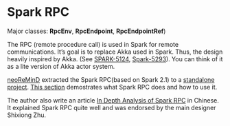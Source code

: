 # Spark RPC 

Major classes: **RpcEnv**, **RpcEndpoint**, **RpcEndpointRef**)

The RPC (remote procedure call) is used in Spark for remote communications. It’s goal is to replace Akka used in Spark. Thus, the design heavily inspired by Akka. (See [SPARK-5124](https://jira.apache.org/jira/browse/SPARK-5124), [Spark-5293](https://issues.apache.org/jira/browse/SPARK-5293)). You can think of it as a lite version of Akka actor system.

[neoReMinD](https://github.com/neoremind) extracted the Spark RPC(based on Spark 2.1) to a [standalone project](https://github.com/neoremind/kraps-rpc). [This section](https://github.com/neoremind/kraps-rpc#1-how-to-run) demostrates what Spark RPC does and how to use it.

The author also write an article [In Depth Analysis of Spark RPC](https://zhuanlan.zhihu.com/p/28893155) in Chinese. It explained Spark RPC quite well and was endorsed by the main designer Shixiong Zhu.

